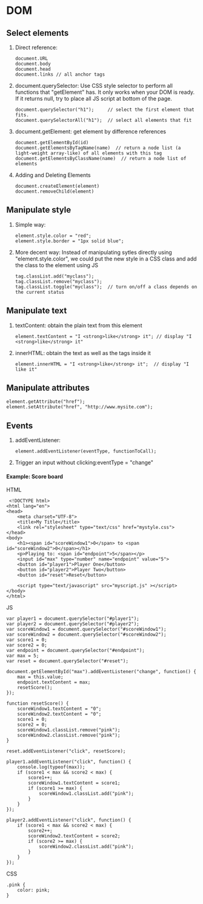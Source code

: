 # DOM

## Select elements  

1. Direct reference:

	```
	document.URL
	document.body
	document.head
	document.links // all anchor tags
	```

2. document.querySelector: Use CSS style selector to perform all functions that "getElement" has. It only works when your DOM is ready. If it returns null, try to place all JS script at bottom of the page.

	```
	document.querySelector("h1");     // select the first element that fits.
	document.querySelectorAll("h1");  // select all elements that fit
	```

3. document.getElement: get element by difference references

	```
	document.getElementById(id)  
	document.getElementsByTagName(name)  // return a node list (a light-weight array-like) of all elements with this tag
	document.getElementsByClassName(name)  // return a node list of elements
	```

4. Adding and Deleting Elements  

	```
	document.createElement(element)  
	document.removeChild(element)  
	```

## Manipulate style
1. Simple way:

	```
	element.style.color = "red";
	element.style.border = "1px solid blue";
	```

2. More decent way: Instead of manipulating sytles directly using "element.style.color", we could put the new style in a CSS class and add the class to the element using JS

	```
	tag.classList.add("myclass");
	tag.classList.remove("myclass");
	tag.classList.toggle("myclass");  // turn on/off a class depends on the current status
	```
	
## Manipulate text
1. textContent: obtain the plain text from this element  

	```
	element.textContent = "I <strong>like</strong> it"; // display "I <strong>like</strong> it"
	```
2. innerHTML: obtain the text as well as the tags inside it
	```
	element.innerHTML = "I <strong>like</strong> it";  // display "I like it"
	```

## Manipulate attributes

```
element.getAttribute("href");
element.setAttribute("href", "http://www.mysite.com");
```

## Events
1. addEventListener: 

	```
	element.addEventListener(eventType, functionToCall);
	```
2. Trigger an input without clicking:eventType = "change"




#### Example: Score board
HTML
```
 <!DOCTYPE html>
<html lang="en">
<head>
	<meta charset="UTF-8">
	<title>My Title</title>
	<link rel="stylesheet" type="text/css" href="mystyle.css">
</head>
<body>
	<h1><span id="scoreWindow1">0</span> to <span id="scoreWindow2">0</span></h1>
	<p>Playing to: <span id="endpoint">5</span></p>
	<input id="max" type="number" name="endpoint" value="5">
	<button id="player1">Player One</button>
	<button id="player2">Player Two</button>
	<button id="reset">Reset</button>

	<script type="text/javascript" src="myscript.js" ></script>
</body>
</html>
```
JS
```
var player1 = document.querySelector("#player1");
var player2 = document.querySelector("#player2");
var scoreWindow1 = document.querySelector("#scoreWindow1");
var scoreWindow2 = document.querySelector("#scoreWindow2");
var score1 = 0;
var score2 = 0;
var endpoint = document.querySelector("#endpoint");
var max = 5;
var reset = document.querySelector("#reset");

document.getElementById("max").addEventListener("change", function() {
	max = this.value;
	endpoint.textContent = max;
	resetScore();
});

function resetScore() {
	scoreWindow1.textContent = "0";
	scoreWindow2.textContent = "0";
	score1 = 0;
	score2 = 0;
	scoreWindow1.classList.remove("pink");
	scoreWindow2.classList.remove("pink");
}

reset.addEventListener("click", resetScore);

player1.addEventListener("click", function() {
	console.log(typeof(max));
	if (score1 < max && score2 < max) {
		score1++;
		scoreWindow1.textContent = score1;
		if (score1 >= max) {
			scoreWindow1.classList.add("pink");
		}
	}
});

player2.addEventListener("click", function() {
	if (score1 < max && score2 < max) {
		score2++;
		scoreWindow2.textContent = score2;
		if (score2 >= max) {
			scoreWindow2.classList.add("pink");
		}
	}
});

```
CSS
```
.pink {
	color: pink;
}
```
